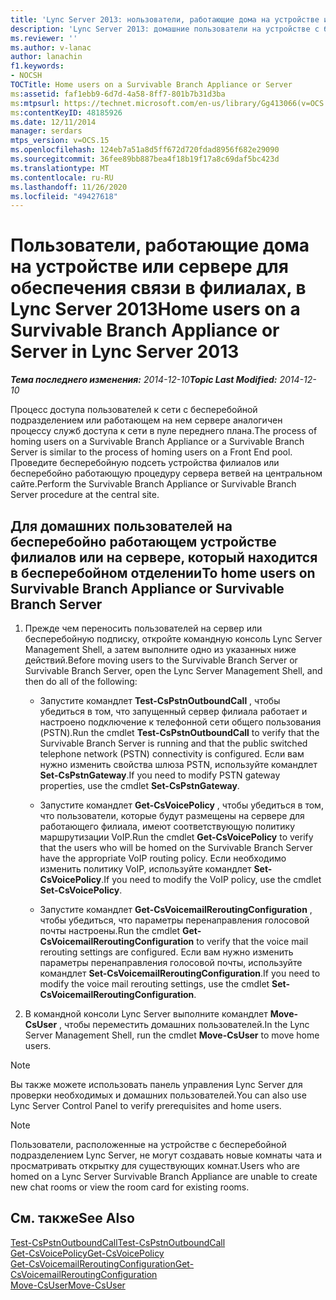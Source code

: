```yaml
---
title: 'Lync Server 2013: нользователи, работающие дома на устройстве или сервере для обеспечения связи в филиалах'
description: 'Lync Server 2013: домашние пользователи на устройстве с бесперебойной филиалом или на сервере.'
ms.reviewer: ''
ms.author: v-lanac
author: lanachin
f1.keywords:
- NOCSH
TOCTitle: Home users on a Survivable Branch Appliance or Server
ms:assetid: faf1ebb9-6d7d-4a58-8ff7-801b7b31d3ba
ms:mtpsurl: https://technet.microsoft.com/en-us/library/Gg413066(v=OCS.15)
ms:contentKeyID: 48185926
ms.date: 12/11/2014
manager: serdars
mtps_version: v=OCS.15
ms.openlocfilehash: 124eb7a51a8d5ff672d720fdad8956f682e29090
ms.sourcegitcommit: 36fee89bb887bea4f18b19f17a8c69daf5bc423d
ms.translationtype: MT
ms.contentlocale: ru-RU
ms.lasthandoff: 11/26/2020
ms.locfileid: "49427618"
---
```

# <a name="home-users-on-a-survivable-branch-appliance-or-server-in-lync-server-2013"></a><span data-ttu-id="10926-103">Пользователи, работающие дома на устройстве или сервере для обеспечения связи в филиалах, в Lync Server 2013</span><span class="sxs-lookup"><span data-stu-id="10926-103">Home users on a Survivable Branch Appliance or Server in Lync Server 2013</span></span>

<div data-xmlns="http://www.w3.org/1999/xhtml">

<div class="topic" data-xmlns="http://www.w3.org/1999/xhtml" data-msxsl="urn:schemas-microsoft-com:xslt" data-cs="https://msdn.microsoft.com/">

<div data-asp="https://msdn2.microsoft.com/asp">



</div>

<div id="mainSection">

<div id="mainBody"><span data-ttu-id="10926-104">

<span> </span></span><span class="sxs-lookup"><span data-stu-id="10926-104">

<span> </span></span></span>

<span data-ttu-id="10926-105">_**Тема последнего изменения:** 2014-12-10_</span><span class="sxs-lookup"><span data-stu-id="10926-105">_**Topic Last Modified:** 2014-12-10_</span></span>

<span data-ttu-id="10926-106">Процесс доступа пользователей к сети с бесперебойной подразделением или работающем на нем сервере аналогичен процессу служб доступа к сети в пуле переднего плана.</span><span class="sxs-lookup"><span data-stu-id="10926-106">The process of homing users on a Survivable Branch Appliance or a Survivable Branch Server is similar to the process of homing users on a Front End pool.</span></span> <span data-ttu-id="10926-107">Проведите бесперебойную подсеть устройства филиалов или бесперебойно работающую процедуру сервера ветвей на центральном сайте.</span><span class="sxs-lookup"><span data-stu-id="10926-107">Perform the Survivable Branch Appliance or Survivable Branch Server procedure at the central site.</span></span>

<div>

## <a name="to-home-users-on-survivable-branch-appliance-or-survivable-branch-server"></a><span data-ttu-id="10926-108">Для домашних пользователей на бесперебойно работающем устройстве филиалов или на сервере, который находится в бесперебойном отделении</span><span class="sxs-lookup"><span data-stu-id="10926-108">To home users on Survivable Branch Appliance or Survivable Branch Server</span></span>

1.  <span data-ttu-id="10926-109">Прежде чем переносить пользователей на сервер или бесперебойную подписку, откройте командную консоль Lync Server Management Shell, а затем выполните одно из указанных ниже действий.</span><span class="sxs-lookup"><span data-stu-id="10926-109">Before moving users to the Survivable Branch Server or Survivable Branch Server, open the Lync Server Management Shell, and then do all of the following:</span></span>
    
      - <span data-ttu-id="10926-110">Запустите командлет **Test-CsPstnOutboundCall** , чтобы убедиться в том, что запущенный сервер филиала работает и настроено подключение к телефонной сети общего пользования (PSTN).</span><span class="sxs-lookup"><span data-stu-id="10926-110">Run the cmdlet **Test-CsPstnOutboundCall** to verify that the Survivable Branch Server is running and that the public switched telephone network (PSTN) connectivity is configured.</span></span> <span data-ttu-id="10926-111">Если вам нужно изменить свойства шлюза PSTN, используйте командлет **Set-CsPstnGateway**.</span><span class="sxs-lookup"><span data-stu-id="10926-111">If you need to modify PSTN gateway properties, use the cmdlet **Set-CsPstnGateway**.</span></span>
    
      - <span data-ttu-id="10926-112">Запустите командлет **Get-CsVoicePolicy** , чтобы убедиться в том, что пользователи, которые будут размещены на сервере для работающего филиала, имеют соответствующую политику маршрутизации VoIP.</span><span class="sxs-lookup"><span data-stu-id="10926-112">Run the cmdlet **Get-CsVoicePolicy** to verify that the users who will be homed on the Survivable Branch Server have the appropriate VoIP routing policy.</span></span> <span data-ttu-id="10926-113">Если необходимо изменить политику VoIP, используйте командлет **Set-CsVoicePolicy**.</span><span class="sxs-lookup"><span data-stu-id="10926-113">If you need to modify the VoIP policy, use the cmdlet **Set-CsVoicePolicy**.</span></span>
    
      - <span data-ttu-id="10926-114">Запустите командлет **Get-CsVoicemailReroutingConfiguration** , чтобы убедиться, что параметры перенаправления голосовой почты настроены.</span><span class="sxs-lookup"><span data-stu-id="10926-114">Run the cmdlet **Get-CsVoicemailReroutingConfiguration** to verify that the voice mail rerouting settings are configured.</span></span> <span data-ttu-id="10926-115">Если вам нужно изменить параметры перенаправления голосовой почты, используйте командлет **Set-CsVoicemailReroutingConfiguration**.</span><span class="sxs-lookup"><span data-stu-id="10926-115">If you need to modify the voice mail rerouting settings, use the cmdlet **Set-CsVoicemailReroutingConfiguration**.</span></span>

2.  <span data-ttu-id="10926-116">В командной консоли Lync Server выполните командлет **Move-CsUser** , чтобы переместить домашних пользователей.</span><span class="sxs-lookup"><span data-stu-id="10926-116">In the Lync Server Management Shell, run the cmdlet **Move-CsUser** to move home users.</span></span>

<div>


> [!NOTE]  
> <span data-ttu-id="10926-117">Вы также можете использовать панель управления Lync Server для проверки необходимых и домашних пользователей.</span><span class="sxs-lookup"><span data-stu-id="10926-117">You can also use Lync Server Control Panel to verify prerequisites and home users.</span></span>



</div>

<div>


> [!NOTE]  
> <span data-ttu-id="10926-118">Пользователи, расположенные на устройстве с бесперебойной подразделением Lync Server, не могут создавать новые комнаты чата и просматривать открытку для существующих комнат.</span><span class="sxs-lookup"><span data-stu-id="10926-118">Users who are homed on a Lync Server Survivable Branch Appliance are unable to create new chat rooms or view the room card for existing rooms.</span></span>



</div>

</div>

<div>

## <a name="see-also"></a><span data-ttu-id="10926-119">См. также</span><span class="sxs-lookup"><span data-stu-id="10926-119">See Also</span></span>


[<span data-ttu-id="10926-120">Test-CsPstnOutboundCall</span><span class="sxs-lookup"><span data-stu-id="10926-120">Test-CsPstnOutboundCall</span></span>](https://docs.microsoft.com/powershell/module/skype/Test-CsPstnOutboundCall)  
[<span data-ttu-id="10926-121">Get-CsVoicePolicy</span><span class="sxs-lookup"><span data-stu-id="10926-121">Get-CsVoicePolicy</span></span>](https://docs.microsoft.com/powershell/module/skype/Get-CsVoicePolicy)  
[<span data-ttu-id="10926-122">Get-CsVoicemailReroutingConfiguration</span><span class="sxs-lookup"><span data-stu-id="10926-122">Get-CsVoicemailReroutingConfiguration</span></span>](https://docs.microsoft.com/powershell/module/skype/Get-CsVoicemailReroutingConfiguration)  
[<span data-ttu-id="10926-123">Move-CsUser</span><span class="sxs-lookup"><span data-stu-id="10926-123">Move-CsUser</span></span>](https://docs.microsoft.com/powershell/module/skype/Move-CsUser)  
  

<span data-ttu-id="10926-124"></div>

</div>

<span> </span>

</div>

</div>

</span><span class="sxs-lookup"><span data-stu-id="10926-124"></div>

</div>

<span> </span>

</div>

</div>

</span></span></div>

